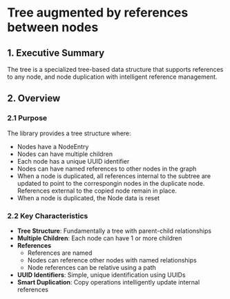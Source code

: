 # Tree augmented by references between nodes

## 1. Executive Summary

The tree is a specialized tree-based data structure that supports references to any node, and node duplication with intelligent reference management.

## 2. Overview

### 2.1 Purpose
The library provides a tree structure where:
- Nodes have a NodeEntry
- Nodes can have multiple children
- Each node has a unique UUID identifier
- Nodes can have named references to other nodes in the graph
- When a node is duplicated, all references internal to the subtree are updated to point to the correspongin nodes in the duplicate node. References external to the copied node remain in place.
- When a node is duplicated, the Node data is reset

### 2.2 Key Characteristics
- **Tree Structure**: Fundamentally a tree with parent-child relationships
- **Multiple Children**: Each node can have 1 or more children
- **References**
  - References are named
  - Nodes can reference other nodes with named relationships
  - Node references can be relative using a path
- **UUID Identifiers**: Simple, unique identification using UUIDs
- **Smart Duplication**: Copy operations intelligently update internal references
